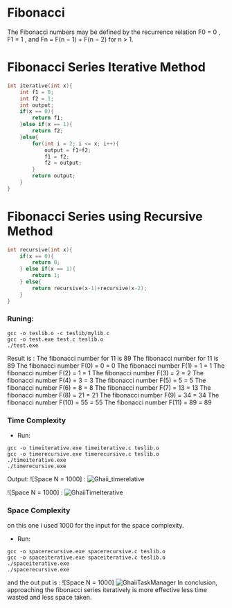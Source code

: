 # Fibonacci
The Fibonacci numbers may be defined by the recurrence relation F0 = 0 , F1 = 1 , and Fn = F(n − 1) + F(n − 2) for n > 1.

# Fibonacci Series Iterative Method

```c
int iterative(int x){
    int f1 = 0;
    int f2 = 1;
    int output;
    if(x == 0){
        return f1;
    }else if(x == 1){
        return f2;
    }else{
        for(int i = 2; i <= x; i++){
            output = f1+f2;
            f1 = f2;
            f2 = output;
        }
        return output;
    }
}
```
# Fibonacci Series using Recursive Method
``` c
int recursive(int x){
    if(x == 0){
        return 0;
    } else if(x == 1){
        return 1;
    } else{
        return recursive(x-1)+recursive(x-2); 
    }
}
```

### Runing:
```
gcc -o teslib.o -c teslib/mylib.c
gcc -o test.exe test.c teslib.o
./test.exe
```
Result is : 
The fibonacci number for 11 is 89
The fibonacci number for 11 is 89
The fibonacci number F(0) = 0 = 0
The fibonacci number F(1) = 1 = 1
The fibonacci number F(2) = 1 = 1
The fibonacci number F(3) = 2 = 2
The fibonacci number F(4) = 3 = 3
The fibonacci number F(5) = 5 = 5
The fibonacci number F(6) = 8 = 8
The fibonacci number F(7) = 13 = 13
The fibonacci number F(8) = 21 = 21
The fibonacci number F(9) = 34 = 34
The fibonacci number F(10) = 55 = 55
The fibonacci number F(11) = 89 = 89

### Time Complexity
- Run:
```
gcc -o timeiterative.exe timeiterative.c teslib.o
gcc -o timerecursive.exe timerecursive.c teslib.o
./timeiterative.exe
./timerecursive.exe
```
Output: 
![Space N = 1000] : 
![Ghaii_timerelative](https://user-images.githubusercontent.com/114584858/204622253-b10de8d0-5e85-4404-a275-0992d7edfdf1.png)

![Space N = 1000] : 
![GhaiiTimeIterative](https://user-images.githubusercontent.com/114584858/204622277-2c02fb72-3ce1-4bee-846a-5f5044484ead.png)

### Space Complexity
on this one i used 1000 for the input for the space complexity.
- Run:
```
gcc -o spacerecursive.exe spacerecursive.c teslib.o
gcc -o spaceiterative.exe spaceiterative.c teslib.o
./spaceiterative.exe
./spacerecursive.exe
```
and the out put is : ![Space N = 1000] ![GhaiiTaskManager](https://user-images.githubusercontent.com/114584858/204623525-dc69ebb1-20af-4609-a88f-a4d4afd3cafe.png)
In conclusion, approaching the fibonacci series iteratively is more effective less time wasted and less space taken.

